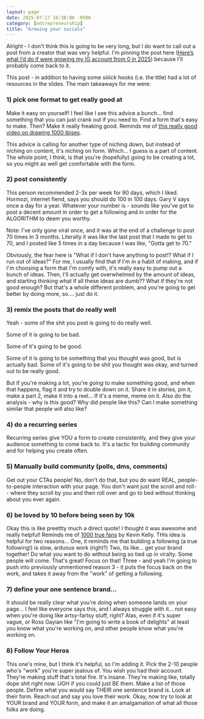 ```yaml
---
layout: page
date: 2025-07-17 16:38:00 -0500
category: [entrepreneurship]
title: "Growing your socials"
---
```

Alright - I don't think this is going to be very long, but I do want to call out a post from a creator that was very helpful. I'm pinning the post here ([Here’s what I’d do if were growing my IG account from 0 in 2025](https://www.instagram.com/p/DLz0hiFtRQZ/?igsh=MWN4Y2w4ejhhbWYwZw%3D%3D)) because I'll probably come back to it.

This post - in addition to having some _siiiick_ hooks (i.e. the title) had a lot of resources in the slides. The main takeaways for me were:

### 1) pick one format to get really good at
Make it easy on yourself! I feel like I see this advice a bunch... find something that you can just crank out if you need to. Find a form that's easy to make. Then? Make it really freaking good. Reminds me of [this really good video on drawing 1000 ibises](https://www.youtube.com/watch?v=M6NsEDwHHiE). 

This advice is calling for another type of niching down, but instead of niching on content, it's niching on form. Which... I guess is a part of content. The whole point, I think, is that you're (hopefully) going to be creating a lot, so you might as well get comfortable with the form. 

### 2) post consistently 
This person recommended 2-3x per week for 90 days, which I liked. Hormozi, internet fiend, says you should do 100 in 100 days. Gary V says once a day for a year. Whatever your number is - sounds like you've got to post a decent amount in order to get a following and in order for the ALGORITHM to deem you worthy. 

Note: I've only gone viral once, and it was at the end of a challenge to post 70 times in 3 months. Literally it was like the last post that I made to get to 70, and I posted like 5 times in a day because I was like, "Gotta get to 70." 

Obviously, the fear here is "What if I don't have anything to post!? What if I run out of ideas?" For me, I usually find that if I'm in a habit of making, and if I'm choosing a form that I'm comfy with, it's really easy to pump out a bunch of ideas. Then, I'll actually get overwhelmed by the amount of ideas, and starting thinking what if all these ideas are dumb?? What if they're not good enough? But that's a whole different problem, and you're going to get better by doing more, so.... just do it. 

### 3) remix the posts that do really well
Yeah - some of the shit you post is going to do really well. 

Some of it is going to be bad. 

Some of it's going to be good. 

Some of it is going to be something that you thought was good, but is actually bad. Some of it's going to be shit you thought was okay, and turned out to be really good. 

But if you're making a lot, you're *going* to make something good, and when that happens, flag it and try to double down on it. Share it in stories, pin it, make a part 2, make it into a reel... If it's a meme, meme on it. Also do the analysis - why is this good? Why did people like this? Can I make something similar that people will also like? 

### 4) do a recurring series
Recurring series give YOU a form to create consistently, and they give your audience something to come back to. It's a tactic for building community and for helping you create often. 

### 5) Manually build community (polls, dms, comments)
Get out your CTAs people! No, don't do that, but you do want REAL, people-to-people interaction with your page. You don't want just the scroll and roll-- where they scroll by you and then roll over and go to bed without thinking about you ever again. 

### 6) be loved by 10 before being seen by 10k 
Okay this is like preettty much a direct quote! I thought it was awesome and really helpful! Reminds me of [1000 true fans](https://kk.org/thetechnium/1000-true-fans/) by Kevin Kelly. THis idea is helpful for two reasons... One, it reminds me that building a following (a true following!) is slow, arduous work (right?) Two, its like... get your brand together! Do what you want to do without being so tied up in viralty. Some people will come. That's great! Focus on that! Three - and yeah I'm going to push into previously unmentioned reason 3 - it puts the focus back on the work, and takes it away from the "work" of getting a following. 

### 7) define your one sentence brand... 
It should be really clear what you're doing when someone lands on your page... I feel like everyone says this, and I always struggle with it... not easy when you're doing like artsy-fartsy stuff, right? Alas, even if it's super vague, or Ross Gayian like "I'm going to write a book of delights" at least you know what you're working on, and other people know what you're working on. 

### 8) Follow Your Heros
This one's mine, but I think it's helpful, so I'm adding it. Pick the 2-10 people who's "work" you're super jealous of. You wish you had their account. They're making stuff that's total fire. It's insane. They're making like, totally dope shit right now. UGH if you could just BE them. Make a list of those people. Define what you would say THEIR one sentence brand is. Look at their form. Reach out and say you love their work. Okay, now try to look at YOUR brand and YOUR form, and make it an amalgamation of what all those folks are doing. 